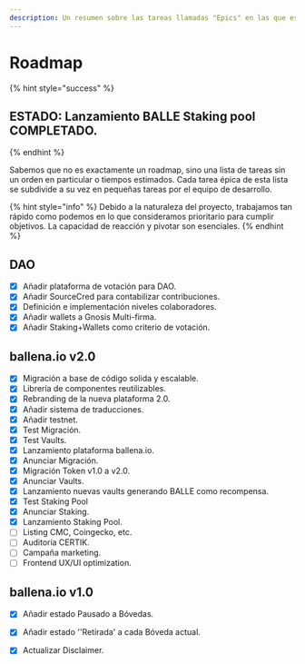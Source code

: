 ```yaml
---
description: Un resumen sobre las tareas llamadas "Epics" en las que estamos trabajando
---
```


# Roadmap

{% hint style="success" %}
## ESTADO: Lanzamiento BALLE Staking pool COMPLETADO.
{% endhint %}

Sabemos que no es exactamente un roadmap, sino una lista de tareas sin un orden en particular o tiempos estimados. Cada tarea épica de esta lista se subdivide a su vez en pequeñas tareas por el equipo de desarrollo.

{% hint style="info" %}
Debido a la naturaleza del proyecto, trabajamos tan rápido como podemos en lo que consideramos prioritario para cumplir objetivos. La capacidad de reacción y pivotar son esenciales.
{% endhint %}

## DAO

* [x] Añadir plataforma de votación para DAO.
* [x] Añadir SourceCred para contabilizar contribuciones.
* [x] Definición e implementación niveles colaboradores.
* [x] Añadir wallets a Gnosis Multi-firma.
* [x] Añadir Staking+Wallets como criterio de votación.

## ballena.io v2.0

* [x] Migración a base de código solida y escalable.
* [x] Librería de componentes reutilizables.
* [x] Rebranding de la nueva plataforma 2.0.
* [x] Añadir sistema de traducciones.
* [x] Añadir testnet.
* [x] Test Migración.
* [x] Test Vaults.
* [x] Lanzamiento plataforma ballena.io.
* [x] Anunciar Migración.
* [x] Migración Token v1.0 a v2.0.
* [x] Anunciar Vaults.
* [x] Lanzamiento nuevas vaults generando BALLE como recompensa.
* [x] Test Staking Pool
* [x] Anunciar Staking.
* [x] Lanzamiento Staking Pool.
* [ ] Listing CMC, Coingecko, etc.
* [ ] Auditoría CERTIK.
* [ ] Campaña marketing.
* [ ] Frontend UX/UI optimization.

## ballena.io v1.0

* [x] Añadir estado Pausado a Bóvedas.
* [x] Añadir estado ''Retirada' a cada Bóveda actual.
* [x] Actualizar Disclaimer.





